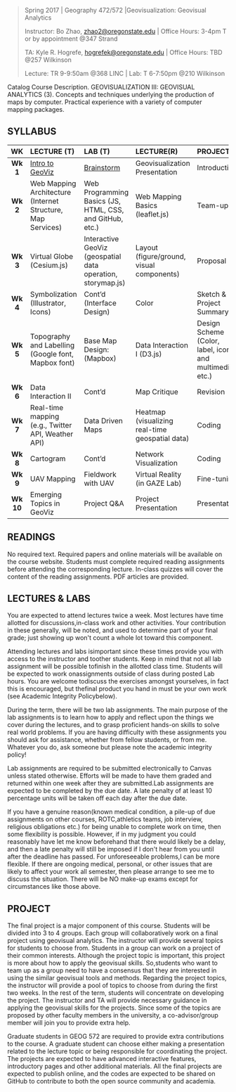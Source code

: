 > Spring 2017 | Geography 472/572 |Geovisualization: Geovisual Analytics
>
> Instructor: Bo Zhao, zhao2@oregonstate.edu | Office Hours: 3-4pm T or by appointment @347 Strand
>
> TA: Kyle R. Hogrefe, hogrefek@oregonstate.edu | Office Hours: TBD @257 Wilkinson
>
> Lecture: TR 9-9:50am @368 LINC | Lab:  T 6-7:50pm @210 Wilkinson

Catalog Course Description. GEOVISUALIZATION III: GEOVISUAL ANALYTICS (3). Concepts and techniques underlying the production of maps by computer. Practical experience with a variety of computer mapping packages.

## SYLLABUS

|  **WK**   | **LECTURE  (T)**                         | **LAB (T)**                              | **LECTURE(R)**                           | **PROJECT**                              | READING                                  |
| :-------: | :--------------------------------------- | :--------------------------------------- | :--------------------------------------- | :--------------------------------------- | :--------------------------------------- |
| **Wk 1**  | [Intro to GeoViz](wk01/readme.md)        | [Brainstorm](project/brainstorm.md)      | Geovisualization Presentation            | Introduction                             | [W3School tutorial](wk01/reading.md)     |
| **Wk 2**  | Web Mapping Architecture  (Internet Structure, Map Services) | Web Programming Basics  (JS, HTML, CSS, and GitHub, etc.) | Web Mapping Basics (leaflet.js)          | Team-up                                  | [Leaflet.js tutorial](wk02/reading.md)   |
| **Wk 3**  | Virtual Globe (Cesium.js)                | Interactive GeoViz   (geospatial data operation, storymap.js) | Layout (figure/ground, visual components) | Proposal                                 | [Cesium.js tutorial, Web design principles](wk03/reading.md) |
| **Wk 4**  | Symbolization (Illustrator, Icons)       | Cont’d   (Interface  Design)             | Color                                    | Sketch & Project Summary                 | [Principles of Color](wk04/reading.md)   |
| **Wk 5**  | Topography and Labelling  (Google font, Mapbox font) | Base Map Design:   (Mapbox)              | Data Interaction I (D3.js)               | Design Scheme (Color, label, icon, and multimedia,  etc.) | [Map Design Principles, D3.js tutorial](wk05/reading.md) |
| **Wk 6**  | Data Interaction II                      | Cont’d                                   | Map Critique                             | Revision                                 |                                          |
| **Wk 7**  | Real-time mapping (e.g., Twitter API, Weather API) | Data Driven Maps                         | Heatmap   (visualizing real-time geospatial data) | Coding                                   |                                          |
| **Wk 8**  | Cartogram                                | Cont’d                                   | Network Visualization                    | Coding                                   |                                          |
| **Wk 9**  | UAV Mapping                              | Fieldwork with UAV                       | Virtual Reality   (in GAZE Lab)          | Fine-tuning                              |                                          |
| **Wk 10** | Emerging Topics in GeoViz                | Project Q&A                              | Project Presentation                     | Presentation                             |                                          |

## READINGS

No required text. Required papers and online materials will be available on the course website. Students must complete required reading assignments before attending the corresponding lecture. In-class quizzes will cover the content of the reading assignments. PDF articles are provided.

## LECTURES & LABS

You are expected to attend lectures twice a week. Most lectures have time allotted for discussions,in-class work and other activities. Your contribution in these generally, will be noted, and used to determine part of your final grade; just showing up won't count a whole lot toward this component.

Attending lectures and labs isimportant since these times provide you with access to the instructor and toother students. Keep in mind that not all lab assignment will be possible tofinish in the allotted class time. Students will be expected to work onassignments outside of class during posted Lab hours. You are welcome todiscuss the exercises amongst yourselves, in fact this is encouraged, but thefinal product you hand in must be your own work (see Academic Integrity Policybelow).

During the term, there will be two lab assignments. The main purpose of the lab assignments is to learn how to apply and reflect upon the things we cover during the lectures, and to grasp proficient hands-on skills to solve real world problems. If you are having difficulty with these assignments you should ask for assistance, whether from fellow students, or from me. Whatever you do, ask someone but please note the academic integrity policy! 

Lab assignments are required to be submitted electronically to Canvas unless stated otherwise. Efforts will be made to have them graded and returned within one week after they are submitted.Lab assignments are expected to be completed by the due date. A late penalty of at least 10 percentage units will be taken off each day after the due date.

If you have a genuine reason(known medical condition, a pile-up of due assignments on other courses, ROTC,athletics teams, job interview, religious obligations etc.) for being unable to complete work on time, then some flexibility is possible. However, if in my judgment you could reasonably have let me know beforehand that there would likely be a delay, and then a late penalty will still be imposed if I don't hear from you until after the deadline has passed. For unforeseeable problems,I can be more flexible. If there are ongoing medical, personal, or other issues that are likely to affect your work all semester, then please arrange to see me to discuss the situation. There will be NO make-up exams except for circumstances like those above.

## PROJECT

The final project is a major component of this course. Students will be divided into 3 to 4 groups. Each group will collaboratively work on a final project using geovisual analytics. The instructor will provide several topics for students to choose from. Students in a group can work on a project of their common interests. Although the project topic is important, this project is more about how to apply the geovisual skills. So,students who want to team up as a group need to have a consensus that they are interested in using the similar geovisual tools and methods. Regarding the project topics, the instructor will provide a pool of topics to choose from during the first two weeks. In the rest of the term, students will concentrate on developing the project. The instructor and TA will provide necessary guidance in applying the geovisual skills for the projects. Since some of the topics are proposed by other faculty members in the university, a co-advisor/group member will join you to provide extra help.

Graduate students in GEOG 572 are required to provide extra contributions to the course. A graduate student can choose either making a presentation related to the lecture topic or being responsible for coordinating the project. The projects are expected to have advanced interactive features, introductory pages and other additional materials. All the final projects are expected to publish online, and the codes are expected to be shared on GitHub to contribute to both the open source community and academia.